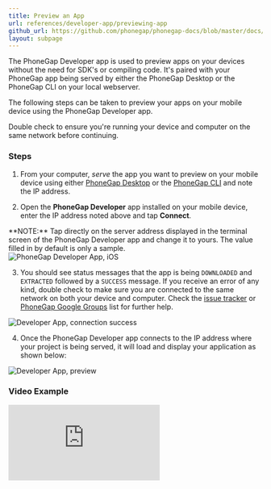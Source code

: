 ```yaml
---
title: Preview an App
url: references/developer-app/previewing-app
github_url: https://github.com/phonegap/phonegap-docs/blob/master/docs/3-references/developer-app/2-previewing-app.html.md
layout: subpage
---
```


The PhoneGap Developer app is used to preview apps on your devices without the need for SDK's or compiling code. It's paired with your PhoneGap
 app being served by either the PhoneGap Desktop or the PhoneGap CLI on your local webserver.  

The following steps can be taken to preview your apps on your mobile device using the PhoneGap Developer app.

<div class="alert--warning">Double check to ensure you're running your device and computer on the same network before continuing. </div>

### Steps
1. From your computer, *serve* the app you want to preview on your mobile device using either [PhoneGap Desktop](/getting-started/4-preview-your-app/desktop)
or the [PhoneGap CLI](/getting-started/4-preview-your-app/cli) and note the IP address.

2. Open the **PhoneGap Developer** app installed on your mobile device, enter the IP address noted above and tap  **Connect**.

  <div class="alert--info"> **NOTE:** Tap directly on the server address displayed in the terminal screen
  of the PhoneGap Developer app and change it to yours. The value filled in by default is only a sample. </div>

  <img class="mobile-image" src="/images/dev-app-enter-add.png" alt="PhoneGap Developer App, iOS"/>

3. You should see status messages that the app is being `DOWNLOADED` and `EXTRACTED` followed by a `SUCCESS` message. If you receive an
error of any kind, double check to make sure you are connected to the same network on both your device and computer. Check the
[issue tracker](https://github.com/phonegap/phonegap-app-developer/issues) or [PhoneGap Google Groups](https://groups.google.com/forum/#!forum/phonegap) list for further help.

  <img class="mobile-image" src="/images/dev-app-success.jpg" alt="Developer App, connection success"/>

4. Once the PhoneGap Developer app connects to the IP address where your project is being served, it will load and display your application as
shown below:  

  <img class="mobile-image" src="/images/dev-app-preview.jpg" alt="Developer App, preview"/>

### Video Example

<div class="video-wrapper">
  <iframe src="https://www.youtube.com/embed/pggw-9b8RVY" frameborder="0" allowfullscreen></iframe>
</div>
